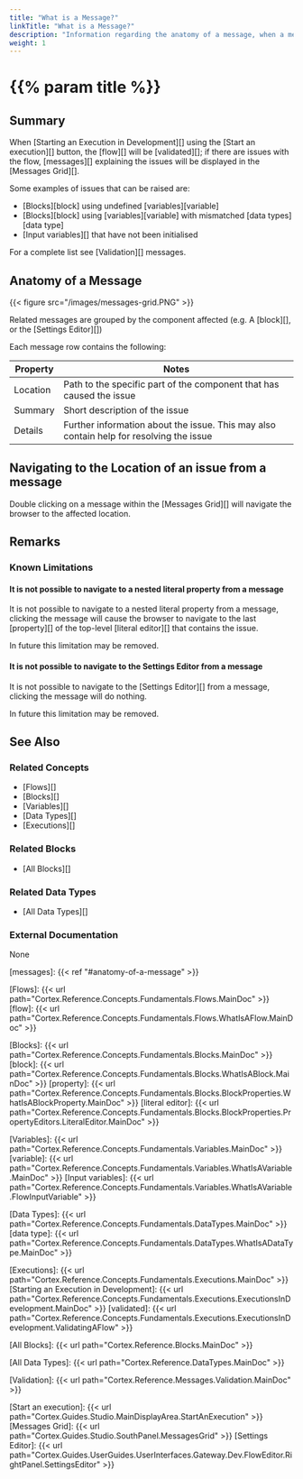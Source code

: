 ```yaml
---
title: "What is a Message?"
linkTitle: "What is a Message?"
description: "Information regarding the anatomy of a message, when a message will occur, and using messages to navigate to issues within a flow."
weight: 1
---
```


# {{% param title %}}

## Summary

When [Starting an Execution in Development][] using the [Start an execution][] button, the [flow][] will be [validated][]; if there are issues with the flow, [messages][] explaining the issues will be displayed in the [Messages Grid][].

Some examples of issues that can be raised are:

- [Blocks][block] using undefined [variables][variable]
- [Blocks][block] using [variables][variable] with mismatched [data types][data type]
- [Input variables][] that have not been initialised

For a complete list see [Validation][] messages.

## Anatomy of a Message

{{< figure src="/images/messages-grid.PNG" >}}

Related messages are grouped by the component affected (e.g. A [block][], or the [Settings Editor][])

Each message row contains the following:

| Property | Notes |
|----------|-------|
| Location | Path to the specific part of the component that has caused the issue |
| Summary | Short description of the issue |
| Details | Further information about the issue. This may also contain help for resolving the issue |

## Navigating to the Location of an issue from a message

Double clicking on a message within the [Messages Grid][] will navigate the browser to the affected location.

## Remarks

### Known Limitations

#### It is not possible to navigate to a nested literal property from a message

It is not possible to navigate to a nested literal property from a message, clicking the message will cause the browser to navigate to the last [property][] of the top-level [literal editor][] that contains the issue.

In future this limitation may be removed.

#### It is not possible to navigate to the Settings Editor from a message

It is not possible to navigate to the [Settings Editor][] from a message, clicking the message will do nothing.

In future this limitation may be removed.

## See Also

### Related Concepts

- [Flows][]
- [Blocks][]
- [Variables][]
- [Data Types][]
- [Executions][]

### Related Blocks

- [All Blocks][]

### Related Data Types

- [All Data Types][]

### External Documentation

None

[messages]: {{< ref "#anatomy-of-a-message" >}}

[Flows]: {{< url path="Cortex.Reference.Concepts.Fundamentals.Flows.MainDoc" >}}
[flow]: {{< url path="Cortex.Reference.Concepts.Fundamentals.Flows.WhatIsAFlow.MainDoc" >}}

[Blocks]: {{< url path="Cortex.Reference.Concepts.Fundamentals.Blocks.MainDoc" >}}
[block]: {{< url path="Cortex.Reference.Concepts.Fundamentals.Blocks.WhatIsABlock.MainDoc" >}}
[property]: {{< url path="Cortex.Reference.Concepts.Fundamentals.Blocks.BlockProperties.WhatIsABlockProperty.MainDoc" >}}
[literal editor]: {{< url path="Cortex.Reference.Concepts.Fundamentals.Blocks.BlockProperties.PropertyEditors.LiteralEditor.MainDoc" >}}

[Variables]: {{< url path="Cortex.Reference.Concepts.Fundamentals.Variables.MainDoc" >}}
[variable]: {{< url path="Cortex.Reference.Concepts.Fundamentals.Variables.WhatIsAVariable.MainDoc" >}}
[Input variables]: {{< url path="Cortex.Reference.Concepts.Fundamentals.Variables.WhatIsAVariable.FlowInputVariable" >}}

[Data Types]: {{< url path="Cortex.Reference.Concepts.Fundamentals.DataTypes.MainDoc" >}}
[data type]: {{< url path="Cortex.Reference.Concepts.Fundamentals.DataTypes.WhatIsADataType.MainDoc" >}}

[Executions]: {{< url path="Cortex.Reference.Concepts.Fundamentals.Executions.MainDoc" >}}
[Starting an Execution in Development]: {{< url path="Cortex.Reference.Concepts.Fundamentals.Executions.ExecutionsInDevelopment.MainDoc" >}}
[validated]: {{< url path="Cortex.Reference.Concepts.Fundamentals.Executions.ExecutionsInDevelopment.ValidatingAFlow" >}}

[All Blocks]: {{< url path="Cortex.Reference.Blocks.MainDoc" >}}

[All Data Types]: {{< url path="Cortex.Reference.DataTypes.MainDoc" >}}

[Validation]: {{< url path="Cortex.Reference.Messages.Validation.MainDoc" >}}

[Start an execution]: {{< url path="Cortex.Guides.Studio.MainDisplayArea.StartAnExecution" >}}
[Messages Grid]: {{< url path="Cortex.Guides.Studio.SouthPanel.MessagesGrid" >}}
[Settings Editor]: {{< url path="Cortex.Guides.UserGuides.UserInterfaces.Gateway.Dev.FlowEditor.RightPanel.SettingsEditor" >}}
